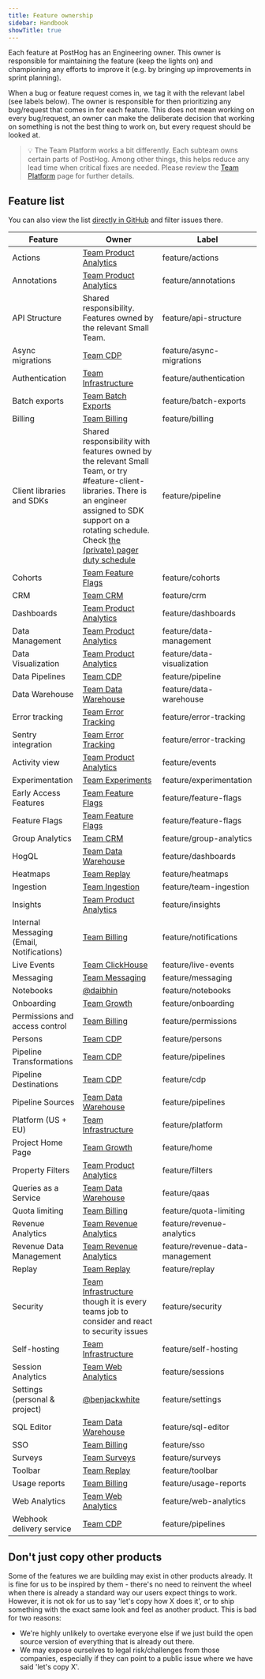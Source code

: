 ```yaml
---
title: Feature ownership
sidebar: Handbook
showTitle: true
---
```


Each feature at PostHog has an Engineering owner. This owner is responsible for maintaining the feature (keep the lights on) and championing any efforts to improve it (e.g. by bringing up improvements in sprint planning).

When a bug or feature request comes in, we tag it with the relevant label (see labels below). The owner is responsible for then prioritizing any bug/request that comes in for each feature. This does not mean working on every bug/request, an owner can make the deliberate decision that working on something is not the best thing to work on, but every request should be looked at.


> 💡 The Team Platform works a bit differently. Each subteam owns certain parts of PostHog. Among other things, this helps reduce any lead time when critical fixes are needed. Please review the [Team Platform](/teams/infrastructure) page for further details.


## Feature list

You can also view the list [directly in GitHub](https://github.com/PostHog/posthog/labels?q=feature%2F) and filter issues there.

| Feature |  Owner  |  Label  |
|---|---|---|
| Actions | [Team Product Analytics][Team Product Analytics]  | <span class="lemon-tag gh-tag">feature/actions</span> |
| Annotations | [Team Product Analytics][Team Product Analytics]  | <span class="lemon-tag gh-tag">feature/annotations</span> |
| API Structure | Shared responsibility. Features owned by the relevant Small Team. | <span class="lemon-tag gh-tag">feature/api-structure</span> |
| Async migrations | [Team CDP][Team CDP]  | <span class="lemon-tag gh-tag">feature/async-migrations</span> |
| Authentication | [Team Infrastructure][Team Infrastructure]  | <span class="lemon-tag gh-tag">feature/authentication</span> |
| Batch exports | [Team Batch Exports](/teams/batch-exports)  | <span class="lemon-tag gh-tag">feature/batch-exports</span> |
| Billing | [Team Billing][Team Billing]  |  <span class="lemon-tag gh-tag">feature/billing</span> |
| Client libraries and SDKs | Shared responsibility with features owned by the relevant Small Team, or try #feature-client-libraries. There is an engineer assigned to SDK support on a rotating schedule. Check [the (private) pager duty schedule](https://posthog.pagerduty.com/schedules#P7B7NTR)  | <span class="lemon-tag gh-tag">feature/pipeline</span> |
| Cohorts | [Team Feature Flags][Team Feature Flags]  |  <span class="lemon-tag gh-tag">feature/cohorts</span>  |
| CRM | [Team CRM][Team CRM]  |  <span class="lemon-tag gh-tag">feature/crm</span>  |
| Dashboards | [Team Product Analytics][Team Product Analytics]  |  <span class="lemon-tag gh-tag">feature/dashboards</span> |
| Data Management | [Team Product Analytics][Team Product Analytics]  | <span class="lemon-tag gh-tag">feature/data-management</span>  |
| Data Visualization | [Team Product Analytics][Team Product Analytics]  | <span class="lemon-tag gh-tag">feature/data-visualization</span>  |
| Data Pipelines | [Team CDP][Team CDP] | <span class="lemon-tag gh-tag">feature/pipeline</span> |
| Data Warehouse | [Team Data Warehouse][Team Data Warehouse]  | <span class="lemon-tag gh-tag">feature/data-warehouse</span> |
| Error tracking | [Team Error Tracking](/teams/error-tracking)  |  <span class="lemon-tag gh-tag">feature/error-tracking</span>  |
| Sentry integration | [Team Error Tracking](/teams/error-tracking)  |  <span class="lemon-tag gh-tag">feature/error-tracking</span>  |
| Activity view | [Team Product Analytics][Team Product Analytics]  |  <span class="lemon-tag gh-tag">feature/events</span>  |
| Experimentation | [Team Experiments](/teams/experiments) |  <span class="lemon-tag gh-tag">feature/experimentation</span> |
| Early Access Features | [Team Feature Flags][Team Feature Flags] | <span class="lemon-tag gh-tag">feature/feature-flags</span> |
| Feature Flags | [Team Feature Flags][Team Feature Flags]  |  <span class="lemon-tag gh-tag">feature/feature-flags</span> |
| Group Analytics | [Team CRM][Team CRM]  |  <span class="lemon-tag gh-tag">feature/group-analytics</span> |
| HogQL | [Team Data Warehouse][Team Data Warehouse]  |  <span class="lemon-tag gh-tag">feature/dashboards</span> |
| Heatmaps | [Team Replay][Team Replay] | <span class="lemon-tag gh-tag">feature/heatmaps</span> |
| Ingestion | [Team Ingestion][Team Ingestion]  | <span class="lemon-tag gh-tag">feature/team-ingestion</span> |
| Insights | [Team Product Analytics][Team Product Analytics]  | <span class="lemon-tag gh-tag">feature/insights</span>  |
| Internal Messaging (Email, Notifications) | [Team Billing][Team Billing]  | <span class="lemon-tag gh-tag">feature/notifications</span>  |
| Live Events | [Team ClickHouse][Team ClickHouse]  | <span class="lemon-tag gh-tag">feature/live-events</span>  |
| Messaging | [Team Messaging][Team Messaging]  | <span class="lemon-tag gh-tag">feature/messaging</span>  |
| Notebooks | [@daibhin][@daibhin]  |  <span class="lemon-tag gh-tag">feature/notebooks</span> |
| Onboarding | [Team Growth][Team Growth]  | <span class="lemon-tag gh-tag">feature/onboarding</span>  |
| Permissions and access control | [Team Billing][Team Billing]  | <span class="lemon-tag gh-tag">feature/permissions</span>  |
| Persons | [Team CDP][Team CDP]  | <span class="lemon-tag gh-tag">feature/persons</span>  |
| Pipeline Transformations | [Team CDP][Team CDP] | <span class="lemon-tag gh-tag">feature/pipelines</span> |
| Pipeline Destinations | [Team CDP][Team CDP] | <span class="lemon-tag gh-tag">feature/cdp</span> |
| Pipeline Sources | [Team Data Warehouse][Team Data Warehouse] | <span class="lemon-tag gh-tag">feature/pipelines</span> |
| Platform (US + EU) | [Team Infrastructure][Team Infrastructure] | <span class="lemon-tag gh-tag">feature/platform</span>  |
| Project Home Page | [Team Growth][Team Growth]  | <span class="lemon-tag gh-tag">feature/home</span> |
| Property Filters | [Team Product Analytics][Team Product Analytics]  | <span class="lemon-tag gh-tag">feature/filters</span>  |
| Queries as a Service | [Team Data Warehouse][Team Data Warehouse]  | <span class="lemon-tag gh-tag">feature/qaas</span>  |
| Quota limiting | [Team Billing][Team Billing]  | <span class="lemon-tag gh-tag">feature/quota-limiting</span>  |
| Revenue Analytics | [Team Revenue Analytics][Team Revenue Analytics] | <span class="lemon-tag gh-tag">feature/revenue-analytics</span>  |
| Revenue Data Management | [Team Revenue Analytics][Team Revenue Analytics] | <span class="lemon-tag gh-tag">feature/revenue-data-management</span>  |
| Replay | [Team Replay][Team Replay]  |  <span class="lemon-tag gh-tag">feature/replay</span> |
| Security | [Team Infrastructure][Team Infrastructure] though it is every teams job to consider and react to security issues |  <span class="lemon-tag gh-tag">feature/security</span> |
| Self-hosting | [Team Infrastructure][Team Infrastructure]  |  <span class="lemon-tag gh-tag">feature/self-hosting</span> |
| Session Analytics | [Team Web Analytics][Team Web Analytics]  |  <span class="lemon-tag gh-tag">feature/sessions</span> |
| Settings (personal & project) | [@benjackwhite][@benjackwhite]   |  <span class="lemon-tag gh-tag">feature/settings</span> |
| SQL Editor | [Team Data Warehouse][Team Data Warehouse]  | <span class="lemon-tag gh-tag">feature/sql-editor</span> |
| SSO | [Team Billing][Team Billing]  | <span class="lemon-tag gh-tag">feature/sso</span>  |
| Surveys | [Team Surveys][Team Surveys] | <span class="lemon-tag gh-tag">feature/surveys</span> |
| Toolbar | [Team Replay][Team Replay]  | <span class="lemon-tag gh-tag">feature/toolbar</span>  |
| Usage reports | [Team Billing][Team Billing]  | <span class="lemon-tag gh-tag">feature/usage-reports</span>  |
| Web Analytics  | [Team Web Analytics][Team Web Analytics]  | <span class="lemon-tag gh-tag">feature/web-analytics</span>  |
| Webhook delivery service | [Team CDP][Team CDP] | <span class="lemon-tag gh-tag">feature/pipelines</span> |

## Don't just copy other products
Some of the features we are building may exist in other products already. It is fine for us to be inspired by them - there's no need to reinvent the wheel when there is already a standard way our users expect things to work. However, it is not ok for us to say 'let's copy how X does it', or to ship something with the exact same look and feel as another product. This is bad for two reasons:

- We're highly unlikely to overtake everyone else if we just build the open source version of everything that is already out there.
- We may expose ourselves to legal risk/challenges from those companies, especially if they can point to a public issue where we have said 'let's copy X'.

[@benjackwhite]: https://github.com/benjackwhite
[@EDsCODE]: https://github.com/EDsCODE
[@mariusandra]: https://github.com/mariusandra
[@neilkakkar]: https://github.com/neilkakkar
[@pauldambra]: https://github.com/pauldambra
[@Twixes]: https://github.com/Twixes
[@daibhin]: https://github.com/daibhin
[@timgl]: https://github.com/timgl
[Team CDP]: /teams/cdp
[Team ClickHouse]: /teams/clickhouse
[Team CRM]: /teams/crm
[Team Data Warehouse]: /teams/data-warehouse
[Team Billing]: /teams/billing
[Team Feature Flags]: /teams/feature-flags
[Team Growth]: /teams/growth
[Team Infrastructure]: /teams/infrastructure
[Team Ingestion]: /teams/ingestion
[Team Product Analytics]: /teams/product-analytics
[Team Replay]: /teams/replay
[Team Revenue Analytics]: /teams/revenue-analytics
[Team Web Analytics]: /teams/web-analytics
[Team Surveys]: /teams/surveys
[Team Messaging]: /teams/messaging
